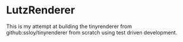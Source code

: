 # LutzRenderer
This is my attempt at building the tinyrenderer from github:ssloy/tinyrenderer
from scratch using test driven development.


